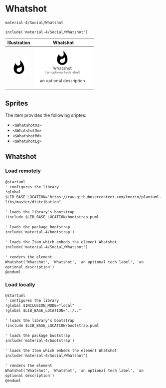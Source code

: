 # Whatshot


```text
material-4/Social/Whatshot
```

```text
include('material-4/Social/Whatshot')
```



| Illustration | Whatshot |
| :---: | :---: |
| ![illustration for Illustration](../../material-4/Social/Whatshot.png) | ![illustration for Whatshot](../../material-4/Social/Whatshot.Local.png) |



## Sprites
The item provides the following sriptes:

- `<$WhatshotXs>`
- `<$WhatshotSm>`
- `<$WhatshotMd>`
- `<$WhatshotLg>`





## Whatshot

### Load remotely
```plantuml
@startuml
' configures the library
!global $LIB_BASE_LOCATION="https://raw.githubusercontent.com/tmorin/plantuml-libs/master/distribution"

' loads the library's bootstrap
!include $LIB_BASE_LOCATION/bootstrap.puml

' loads the package bootstrap
include('material-4/bootstrap')

' loads the Item which embeds the element Whatshot
include('material-4/Social/Whatshot')

' renders the element
Whatshot('Whatshot', 'Whatshot', 'an optional tech label', 'an optional description')
@enduml
```

### Load locally
```plantuml
@startuml
' configures the library
!global $INCLUSION_MODE="local"
!global $LIB_BASE_LOCATION="../.."

' loads the library's bootstrap
!include $LIB_BASE_LOCATION/bootstrap.puml

' loads the package bootstrap
include('material-4/bootstrap')

' loads the Item which embeds the element Whatshot
include('material-4/Social/Whatshot')

' renders the element
Whatshot('Whatshot', 'Whatshot', 'an optional tech label', 'an optional description')
@enduml
```

